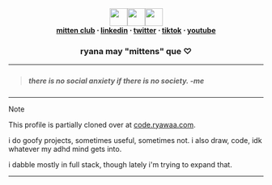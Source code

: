 
<div align=center><img height="35px" src="https://assets.ryawaa.com/RNuVMTDz8B4x.gif" /><a href="https://mitn.dev/"><img height="35px" src="https://assets.ryawaa.com/crKyfN0xXmjO.png" /><a><img height="35px" src="https://assets.ryawaa.com/RNuVMTDz8B4x.gif" /> </div>
<div align=center> <strong> <a href="https://ryawaa.com/discord">mitten club</a> ⋅ 
<a href="https://www.linkedin.com/in/ryawaa/">linkedin</a> ⋅ 
<a href="https://x.com/ryanamittens">twitter</a> ⋅ 
<a href="https://www.tiktok.com/@ryanamittens">tiktok</a> ⋅ 
<a href="https://youtube.com/@ryanamittens">youtube</a>
 </strong> </div>
 <div align=center> <h3> ryana may "mittens" que ♡
 </h3> </div>
 <hr/>

### 
> ##### there is no social anxiety if there is no society. -me

<hr/>

> [!NOTE]
> This profile is partially cloned over at [code.ryawaa.com](https://code.ryawaa.com).

i do goofy projects, sometimes useful, sometimes not. i also draw, code, idk whatever my adhd mind gets into. 

i dabble mostly in full stack, though lately i'm trying to expand that.

<hr/>
